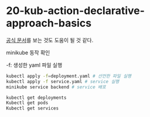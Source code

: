 # 20-kub-action-declarative-approach-basics

[공식 문서](https://kubernetes.io/docs/home/)를 보는 것도 도움이 될 것 같다.

minikube 동작 확인

-f: 생성한 yaml 파일 실행

``` bash
kubectl apply -f=deployment.yaml # 선언한 파일 실행
kubectl apply -f service.yaml # service 실행
minikube service backend # service 배포

kubectl get deployments
Kubectl get pods
Kubectl get services
```
